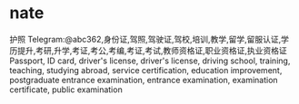# nate
护照 Telegram:@abc362,身份证,驾照,驾驶证,驾校,培训,教学,留学,留服认证,学历提升,考研,升学,考证,考公,考编,考证,考试,教师资格证,职业资格证,执业资格证 Passport, ID card, driver's license, driver's license, driving school, training, teaching, studying abroad, service certification, education improvement, postgraduate entrance examination, entrance examination, examination certificate, public examination

